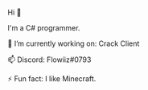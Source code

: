 Hi 👋

I'm a C# programmer.


🔭 I’m currently working on: Crack Client

📫 Discord: Flowiiz#0793

⚡ Fun fact: I like Minecraft.
